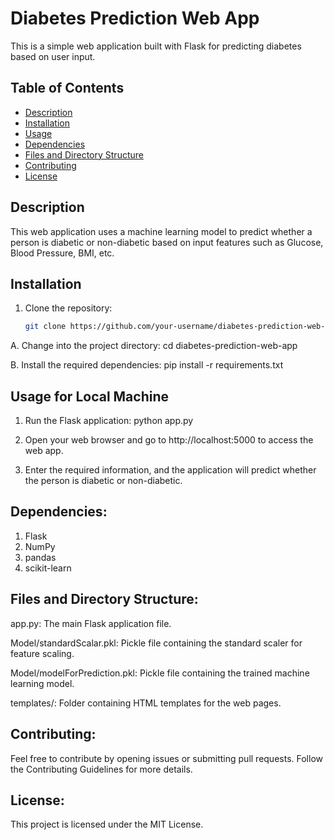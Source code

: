 # Diabetes Prediction Web App

This is a simple web application built with Flask for predicting diabetes based on user input.

## Table of Contents

- [Description](#description)
- [Installation](#installation)
- [Usage](#usage)
- [Dependencies](#dependencies)
- [Files and Directory Structure](#files-and-directory-structure)
- [Contributing](#contributing)
- [License](#license)

## Description

This web application uses a machine learning model to predict whether a person is diabetic or non-diabetic based on input features such as Glucose, Blood Pressure, BMI, etc.

## Installation

1. Clone the repository:

   ```bash
   git clone https://github.com/your-username/diabetes-prediction-web-app.git

A. Change into the project directory:
   cd diabetes-prediction-web-app

B. Install the required dependencies:
   pip install -r requirements.txt

## Usage for Local Machine

1. Run the Flask application:
   python app.py

2. Open your web browser and go to http://localhost:5000 to access the web app.

3. Enter the required information, and the application will predict whether the person is diabetic or non-diabetic.

## Dependencies:

1. Flask
2. NumPy
3. pandas
4. scikit-learn

## Files and Directory Structure:

app.py: The main Flask application file.

Model/standardScalar.pkl: Pickle file containing the standard scaler for feature scaling.

Model/modelForPrediction.pkl: Pickle file containing the trained machine learning model.

templates/: Folder containing HTML templates for the web pages.

## Contributing: 

Feel free to contribute by opening issues or submitting pull requests. Follow the Contributing Guidelines for more details.

## License:

This project is licensed under the MIT License.